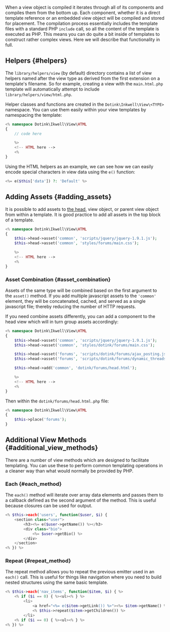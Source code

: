 When a view object is compiled it iterates through all of its components and compiles them from the bottom up.  Each component, whether it is a direct template reference or an embedded view object will be compiled and stored for placement.  The compilation process essentially includes the template files with a standard PHP `include` call, so all the content of the template is executed as PHP.  This means you can do quite a bit inside of templates to construct rather complex views.  Here we will describe that functionality in full.

## Helpers {#helpers}

The `library/helpers/view` (by default) directory contains a list of view helpers named after the view type as derived from the first extension on a template's filename.  So for example, creating a view with the `main.html.php` template will automatically attempt to include `library/helpers/view/html.php`.

Helper classes and functions are created in the `Dotink\Inkwell\View\<TYPE>` namespace.  You can use them easily within your view templates by namespacing the template:

```php
<% namespace Dotink\Ikwell\View\HTML
{
	// code here

	%>
	<!-- HTML here -->
	<%
}
```

Using the HTML helpers as an example, we can see how we can easily encode special characters in view data using the `e()` function:

```php
<%= e($this['data']) ?: 'Default' %>
```

## Adding Assets {#adding_assets}

It is possible to add assets to [the head](./views#the_head_view), view object, or parent view object from within a template.  It is good practice to add all assets in the top block of a template.

```php
<% namespace Dotink\Ikwell\View\HTML
{
	$this->head->asset('common', 'scripts/jquery/jquery-1.9.1.js');
	$this->head->asset('common', 'styles/forums/main.css');

	%>
	<!-- HTML here -->
	<%
}
```

### Asset Combination {#asset_combination}

Assets of the same type will be combined based on the first argument to the `asset()` method.  If you add multiple javascript assets to the `'common'` element, they will be concatenated, cached, and served as a single javascript file; thereby reducing the number of HTTP requests.

If you need combine assets differently, you can add a component to the head view which will in turn group assets accordingly:

```php
<% namespace Dotink\Ikwell\View\HTML
{
	$this->head->asset('common', 'scripts/jquery/jquery-1.9.1.js');
	$this->head->asset('common', 'styles/dotink/forums/main.css');

	$this->head->asset('forums', 'scripts/dotink/forums/ajax_posting.js');
	$this->head->asset('forums', 'scripts/dotink/forums/dynamic_threads.js');

	$this->head->add('common', 'dotink/forums/head.html');

	%>
	<!-- HTML here -->
	<%
}
```

Then within the `dotink/forums/head.html.php` file:

```php
<% namespace Dotink\Ikwell\View\HTML
{
	$this->place('forums');
}
```

## Additional View Methods {#additional_view_methods}

There are a number of view methods which are designed to facilitate templating.  You can use these to perform common templating operations in a cleaner way than what would normally be provided by PHP.

### Each {#each_method}

The `each()` method will iterate over array data elements and passes them to a callback defined as the second argument of the method.  This is useful because closures can be used for output.

```php
<% $this->each('users', function($user, $i) {
	<section class="user">
		<h3><%= e($user->getName()) %></h3>
		<div class="bio">
			<%= $user->getBio() %>
		</div>
	</section>
<% }) %>
```

### Repeat {#repeat_method}

The repeat method allows you to repeat the previous emitter used in an `each()` call.  This is useful for things like navigation where you need to build nested structures using the same basic template.

```php
<% $this->each('nav_items', function($item, $i) { %>
	<% if ($i == 0) { %><ul><% } %>
		<li>
			<a href="<%= e($item->getLink()) %>"><%= $item->getName() %></a>
			<% $this->repeat($item->getChildren()) %>
		</li>
	<% if ($i == 0) { %><ul><% } %>
<% }) %>
```